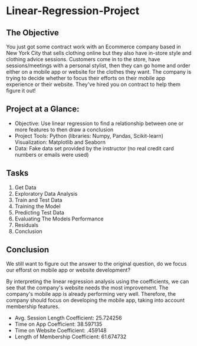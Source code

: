 # Linear-Regression-Project

## The Objective 
You just got some contract work with an Ecommerce company based in New York City that sells clothing online but they also have in-store style and clothing advice sessions. Customers come in to the store, have sessions/meetings with a personal stylist, then they can go home and order either on a mobile app or website for the clothes they want. The company is trying to decide whether to focus their efforts on their mobile app experience or their website. They've hired you on contract to help them figure it out! 

## Project at a Glance:
- Objective: Use linear regression to find a relationship between one or more features to then draw a conclusion 
- Project Tools: Python (libraries: Numpy, Pandas, Scikit-learn) Visualization: Matplotlib and Seaborn 
- Data: Fake data set provided by the instructor (no real credit card numbers or emails were used) 

## Tasks 
1. Get Data 
2. Exploratory Data Analysis 
3. Train and Test Data 
4. Training the Model 
5. Predicting Test Data 
6. Evaluating The Models Performance 
7. Residuals 
8. Conclusion 

## Conclusion 
We still want to figure out the answer to the original question, do we focus our efforst on mobile app or website development? 

By interpreting the linear regression analysis using the coefficients, we can see that the company's website needs the most improvement. The company's mobile app is already performing very well. Therefore, the company should focus on developing the mobile app, taking into account membership features.

- Avg. Session Length Coefficient: 25.724256
- Time on App Coefficient: 38.597135
- Time on Website Coefficient: .459148
- Length of Membership Coefficient: 61.674732

